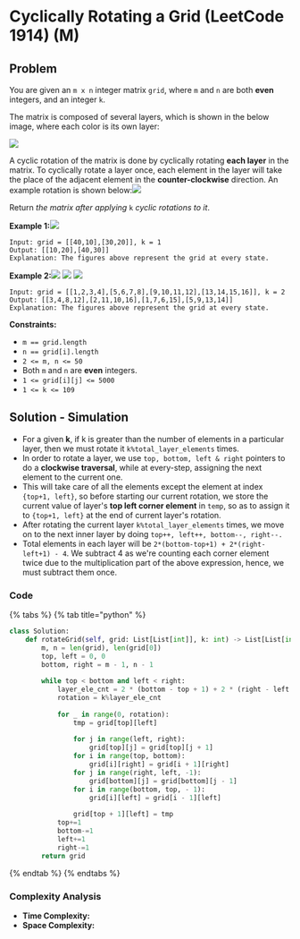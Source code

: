 # Cyclically Rotating a Grid \(LeetCode 1914\) \(M\)

## Problem

You are given an `m x n` integer matrix `grid`​​​, where `m` and `n` are both **even** integers, and an integer `k`.

The matrix is composed of several layers, which is shown in the below image, where each color is its own layer:

![](https://assets.leetcode.com/uploads/2021/06/10/ringofgrid.png)

A cyclic rotation of the matrix is done by cyclically rotating **each layer** in the matrix. To cyclically rotate a layer once, each element in the layer will take the place of the adjacent element in the **counter-clockwise** direction. An example rotation is shown below:![](https://assets.leetcode.com/uploads/2021/06/22/explanation_grid.jpg)

Return _the matrix after applying_ `k` _cyclic rotations to it_.

**Example 1:**![](https://assets.leetcode.com/uploads/2021/06/19/rod2.png)

```text
Input: grid = [[40,10],[30,20]], k = 1
Output: [[10,20],[40,30]]
Explanation: The figures above represent the grid at every state.
```

**Example 2:**![](https://assets.leetcode.com/uploads/2021/06/10/ringofgrid5.png) ![](https://assets.leetcode.com/uploads/2021/06/10/ringofgrid6.png) ![](https://assets.leetcode.com/uploads/2021/06/10/ringofgrid7.png)

```text
Input: grid = [[1,2,3,4],[5,6,7,8],[9,10,11,12],[13,14,15,16]], k = 2
Output: [[3,4,8,12],[2,11,10,16],[1,7,6,15],[5,9,13,14]]
Explanation: The figures above represent the grid at every state.
```

**Constraints:**

* `m == grid.length`
* `n == grid[i].length`
* `2 <= m, n <= 50`
* Both `m` and `n` are **even** integers.
* `1 <= grid[i][j] <= 5000`
* `1 <= k <= 109`

## Solution - Simulation

* For a given **k**, if k is greater than the number of elements in a particular layer, then we must rotate it `k%total_layer_elements` times.
* In order to rotate a layer, we use `top, bottom, left & right` pointers to do a **clockwise traversal**, while at every-step, assigning the next element to the current one.
* This will take care of all the elements except the element at index `{top+1, left}`, so before starting our current rotation, we store the current value of layer's **top left corner element** in `temp`, so as to assign it to `{top+1, left}` at the end of current layer's rotation.
* After rotating the current layer `k%total_layer_elements` times, we move on to the next inner layer by doing `top++, left++, bottom--, right--.`
* Total elements in each layer will be `2*(bottom-top+1) + 2*(right-left+1) - 4`. We subtract 4 as we're counting each corner element twice due to the multiplication part of the above expression, hence, we must subtract them once.

### Code

{% tabs %}
{% tab title="python" %}
```python
class Solution:
    def rotateGrid(self, grid: List[List[int]], k: int) -> List[List[int]]:
        m, n = len(grid), len(grid[0])
        top, left = 0, 0
        bottom, right = m - 1, n - 1
        
        while top < bottom and left < right:
            layer_ele_cnt = 2 * (bottom - top + 1) + 2 * (right - left + 1) - 4
            rotation = k%layer_ele_cnt
            
            for _ in range(0, rotation):
                tmp = grid[top][left]
                
                for j in range(left, right):
                    grid[top][j] = grid[top][j + 1]
                for i in range(top, bottom):
                    grid[i][right] = grid[i + 1][right]
                for j in range(right, left, -1):
                    grid[bottom][j] = grid[bottom][j - 1]
                for i in range(bottom, top, - 1):
                    grid[i][left] = grid[i - 1][left]
                
                grid[top + 1][left] = tmp
            top+=1
            bottom-=1
            left+=1
            right-=1
        return grid
```
{% endtab %}
{% endtabs %}

### Complexity Analysis

* **Time Complexity:**
* **Space Complexity:**

